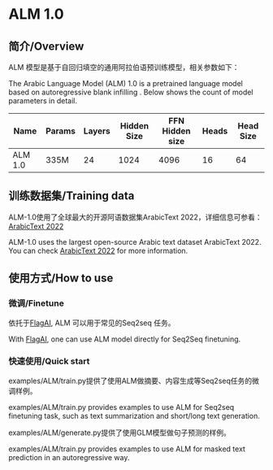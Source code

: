 # ALM 1.0

## 简介/Overview

ALM 模型是基于自回归填空的通用阿拉伯语预训练模型，相关参数如下：

The Arabic Language Model (ALM) 1.0 is a pretrained language model based on autoregressive blank infilling . Below shows the count of model parameters in detail.

| Name    | Params | Layers | Hidden Size | FFN Hidden size | Heads | Head Size |
| ------- | ------ | ------ | ----------- | --------------- | ----- | --------- |
| ALM 1.0 | 335M   | 24     | 1024        | 4096            | 16    | 64        |



## 训练数据集/Training data

ALM-1.0使用了全球最大的开源阿语数据集ArabicText 2022，详细信息可参看：[ArabicText 2022](https://data.baai.ac.cn/details/ArabicText-2022)

ALM-1.0 uses the largest open-source Arabic text dataset ArabicText 2022. You can check [ArabicText 2022](https://data.baai.ac.cn/details/ArabicText-2022) for more information.



## 使用方式/How to use

### 微调/Finetune

依托于[FlagAI](https://gitee.com/link?target=https%3A%2F%2Fgithub.com%2FBAAI-Open%2FFlagAI), ALM 可以用于常见的Seq2seq 任务。

With [FlagAI](https://gitee.com/link?target=https%3A%2F%2Fgithub.com%2FBAAI-Open%2FFlagAI), one can use ALM model directly for Seq2Seq finetuning.

### 快速使用/Quick start

examples/ALM/train.py提供了使用ALM做摘要、内容生成等Seq2seq任务的微调样例。

examples/ALM/train.py provides examples to use ALM for Seq2seq finetuning task, such as text summarization and short/long text generation. 

examples/ALM/generate.py提供了使用GLM模型做句子预测的样例。

examples/ALM/train.py provides examples to use ALM for masked text prediction in an autoregressive way.


